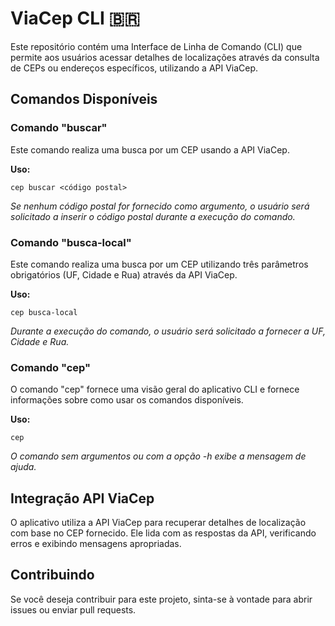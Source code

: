 # ViaCep CLI 🇧🇷
Este repositório contém uma Interface de Linha de Comando (CLI) que permite aos usuários acessar detalhes de localizações através da consulta de CEPs ou endereços específicos, utilizando a API ViaCep.

## Comandos Disponíveis

###  Comando "buscar"
Este comando realiza uma busca por um CEP usando a API ViaCep.

**Uso:**

`
cep buscar <código postal>
`

_Se nenhum código postal for fornecido como argumento, o usuário será solicitado a inserir o código postal durante a execução do comando._

### Comando "busca-local"
Este comando realiza uma busca por um CEP utilizando três parâmetros obrigatórios (UF, Cidade e Rua) através da API ViaCep.

**Uso:**

`
cep busca-local
`

_Durante a execução do comando, o usuário será solicitado a fornecer a UF, Cidade e Rua._

### Comando "cep"
O comando "cep" fornece uma visão geral do aplicativo CLI e fornece informações sobre como usar os comandos disponíveis.

**Uso:**

`
cep 
`

_O comando sem argumentos ou com a opção -h exibe a mensagem de ajuda._

## Integração API ViaCep

O aplicativo utiliza a API ViaCep para recuperar detalhes de localização com base no CEP fornecido. Ele lida com as respostas da API, verificando erros e exibindo mensagens apropriadas.

## Contribuindo
Se você deseja contribuir para este projeto, sinta-se à vontade para abrir issues ou enviar pull requests. 
